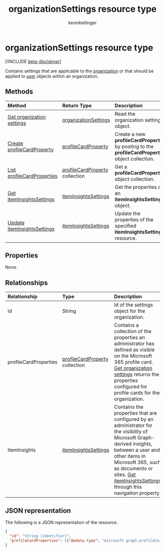 ﻿---
title: "organizationSettings resource type"
description: "Contains settings that are applicable to the organization or the user objects within it."
localization_priority: Normal
author: "kevinbellinger"
ms.prod: "people"
doc_type: "resourcePageType"
---

# organizationSettings resource type

[!INCLUDE [beta-disclaimer](../../includes/beta-disclaimer.md)]

Contains settings that are applicable to the [organization](organization.md) or that should be applied to [user](user.md) objects within an organization.

## Methods

| Method                                                                                  | Return Type                                              | Description                                                                                       |
| :-------------------------------------------------------------------------------------- | :------------------------------------------------------- | :------------------------------------------------------------------------------------------------ |
| [Get organization settings](../api/organizationsettings-get.md)                         | [organizationSettings](organizationsettings.md)          | Read the organization settings object.                                                            |
| [Create profileCardProperty](../api/organizationsettings-post-profilecardproperties.md) | [profileCardProperty](profilecardproperty.md)            | Create a new **profileCardProperty** by posting to the **profileCardProperty** object collection. |
| [List profileCardProperties](../api/organizationsettings-list-profilecardproperties.md) | [profileCardProperty](profilecardproperty.md) collection | Get a **profileCardProperty** object collection.                                                  |
| [Get itemInsightsSettings](../api/iteminsightssettings-get.md)                          | [itemInsightsSettings](iteminsightssettings.md)          | Get the properties of an **itemInsightsSettings** object.                                         |
| [Update itemInsightsSettings](../api/iteminsightssettings-update.md)                    | [itemInsightsSettings](iteminsightssettings.md)          | Update the properties of the specified **itemInsightsSettings** resource.                         |

## Properties

None.

## Relationships

| Relationship          | Type                                                     | Description                                                                                                                                                                                                                                                                                           |
| :-------------------- | :------------------------------------------------------- | :---------------------------------------------------------------------------------------------------------------------------------------------------------------------------------------------------------------------------------------------------------------------------------------------------- |
| id                    | String                                                   | Id of the settings object for the organization.                                                                                                                                                                                                                                                       |
| profileCardProperties | [profileCardProperty](profilecardproperty.md) collection | Contains a collection of the properties an administrator has defined as visible on the Microsoft 365 profile card. [Get organization settings](../api/organizationsettings-get.md) returns the properties configured for profile cards for the organization.                                          |
| itemInsights          | [itemInsightsSettings](iteminsightssettings.md)          | Contains the properties that are configured by an administrator for the visibility of Microsoft Graph-derived insights, between a user and other items in Microsoft 365, such as documents or sites. [Get itemInsightsSettings](../api/iteminsightssettings-get.md) through this navigation property. |

## JSON representation

The following is a JSON representation of the resource.

<!-- {
  "blockType": "resource",
  "optionalProperties": [

  ],
  "@odata.type": "microsoft.graph.organizationSettings",
  "baseType": "",
  "keyProperty": "id"
}-->

```json
{
  "id": "String (identifier)",
  "profileCardProperties": [{"@odata.type": "microsoft.graph.profileCardProperty"}]
}
```

<!-- uuid: 16cd6b66-4b1a-43a1-adaf-3a886856ed98
2019-02-04 14:57:30 UTC -->

<!-- {
  "type": "#page.annotation",
  "description": "organizationSettings resource",
  "keywords": "",
  "section": "documentation",
  "tocPath": ""
}-->

